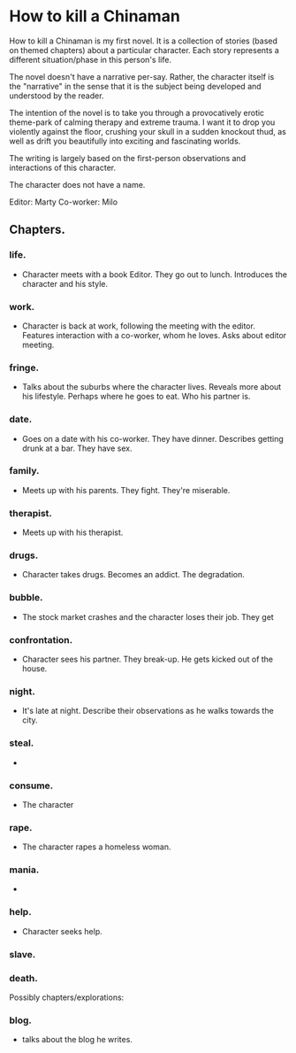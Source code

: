 # How to kill a Chinaman

How to kill a Chinaman is my first novel. It is a collection of stories (based on themed chapters) about a particular character. Each story represents a different situation/phase in this person's life.

The novel doesn't have a narrative per-say. Rather, the character itself is the "narrative" in the sense that it is the subject being developed and understood by the reader.

The intention of the novel is to take you through a provocatively erotic theme-park of calming therapy and extreme trauma. I want it to drop you violently against the floor, crushing your skull in a sudden knockout thud, as well as drift you beautifully into exciting and fascinating worlds.

The writing is largely based on the first-person observations and interactions of this character.

The character does not have a name.

Editor: Marty
Co-worker: Milo

## Chapters.

<!-- 00 - The setup -->

### life.

- Character meets with a book Editor. They go out to lunch. Introduces the character and his style.

### work.

- Character is back at work, following the meeting with the editor. Features interaction with a co-worker, whom he loves. Asks about editor meeting.

### fringe.

- Talks about the suburbs where the character lives. Reveals more about his lifestyle. Perhaps where he goes to eat. Who his partner is.

### date.

- Goes on a date with his co-worker. They have dinner. Describes getting drunk at a bar. They have sex.

### family.

- Meets up with his parents. They fight. They're miserable.

<!-- 06 - The scandal -->

### therapist.

- Meets up with his therapist.

### drugs.

- Character takes drugs. Becomes an addict. The degradation.

### bubble.

- The stock market crashes and the character loses their job. They get

### confrontation.

- Character sees his partner. They break-up. He gets kicked out of the house.

### night.

- It's late at night. Describe their observations as he walks towards the city.


<!-- 11 -->

### steal.

-

### consume.

- The character

### rape.

- The character rapes a homeless woman.

### mania.

-

### help.

- Character seeks help.


<!-- 16 -->

### slave.



### death.




Possibly chapters/explorations:

### blog.

- talks about the blog he writes.